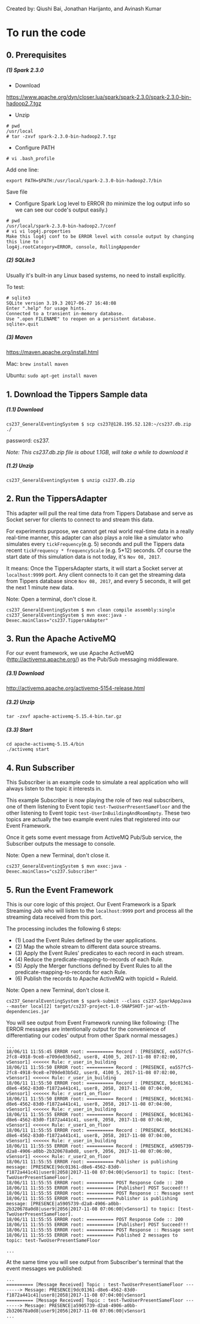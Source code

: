 Created by: Qiushi Bai, Jonathan Harijanto, and Avinash Kumar

# To run the code

## 0. Prerequisites

##### (1) Spark 2.3.0

- Download

https://www.apache.org/dyn/closer.lua/spark/spark-2.3.0/spark-2.3.0-bin-hadoop2.7.tgz

- Unzip

```
# pwd
/usr/local
# tar -zxvf spark-2.3.0-bin-hadoop2.7.tgz
```

- Configure PATH

`# vi .bash_profile`

Add one line:

`export PATH=$PATH:/usr/local/spark-2.3.0-bin-hadoop2.7/bin`

Save file

- Configure Spark Log level to ERROR (to minimize the log output info so we can see our code's output easily.)

```
# pwd
/usr/local/spark-2.3.0-bin-hadoop2.7/conf
# vi vi log4j.properties
Make this log4j conf to be ERROR level with console output by changing this line to :
log4j.rootCategory=ERROR, console, RollingAppender
```

##### (2) SQLite3

Usually it's built-in any Linux based systems, no need to install explicitly.

To test: 

```
# sqlite3
SQLite version 3.19.3 2017-06-27 16:48:08
Enter ".help" for usage hints.
Connected to a transient in-memory database.
Use ".open FILENAME" to reopen on a persistent database.
sqlite>.quit
```

##### (3) Maven

https://maven.apache.org/install.html

Mac: `brew install maven`

Ubuntu: `sudo apt-get install maven`


## 1. Download the Tippers Sample data

##### (1.1) Download

`cs237_GeneralEventingSystem $ scp cs237@128.195.52.128:~/cs237.db.zip ./`

password: cs237.

*Note: This cs237.db.zip file is about 1.1GB, will take a while to download it*

##### (1.2) Unzip

`cs237_GeneralEventingSystem $ unzip cs237.db.zip`


## 2. Run the TippersAdapter

This adapter will pull the real time data from Tippers Database
and serve as Socket server for clients to connect to and stream this data.

For experiments purpose, we cannot get real world real-time data 
in a really real-time manner, this adapter can also plays a role like 
a simulator who simulates every `tickFrequency`(e.g. 5) seconds 
and pull the Tippers data recent `tickFrequency * frequencyScale`
(e.g. 5*12) seconds. Of course the start date of this simulation data 
is not today, it's `Nov 08, 2017`.

It means: Once the TippersAdapter starts, it will start a Socket server
at `localhost:9999` port. Any client connects to it can get the 
streaming data from Tippers database since `Nov 08, 2017`,
 and every 5 seconds, it will get the next 1 minute new data.


Note: Open a terminal, don't close it. 
```
cs237_GeneralEventingSystem $ mvn clean compile assembly:single
cs237_GeneralEventingSystem $ mvn exec:java -Dexec.mainClass="cs237.TippersAdapter"
```


## 3. Run the Apache ActiveMQ

For our event framework, we use Apache ActiveMQ (http://activemq.apache.org/) 
as the Pub/Sub messaging middleware. 

##### (3.1) Download 

http://activemq.apache.org/activemq-5154-release.html

##### (3.2) Unzip

`tar -zxvf apache-activemq-5.15.4-bin.tar.gz`

##### (3.3) Start

```
cd apache-activemq-5.15.4/bin
./activemq start
```


## 4. Run Subscriber

This Subscriber is an example code to simulate a real application who will always
 listen to the topic it interests in.
 
This example Subscriber is now playing the role of two real subscribers, one of them
listening to Event topic `test-TwoUserPresentSameFloor` and the other listening to 
Event topic `test-UserInBuildingAndRoomEmpty`. These two topics are actually the two
example event rules that registered into our Event Framework.

Once it gets some event message from ActiveMQ Pub/Sub service, the Subscriber outputs
the message to console.

Note: Open a new Terminal, don't close it.

`cs237_GeneralEventingSystem $ mvn exec:java -Dexec.mainClass="cs237.Subscriber"`


## 5. Run the Event Framework

This is our core logic of this project. Our Event Framework is a Spark Streaming Job 
who will listen to the `localhost:9999` port and process all the streaming data received
from this port.

The processing includes the following 6 steps:

 - (1) Load the Event Rules defined by the user applications.
 - (2) Map the whole stream to different data source streams.
 - (3) Apply the Event Rules' predicates to each record in each stream.
 - (4) Reduce the predicate-mapping-to-records of each Rule. 
 - (5) Apply the Merger functions defined by Event Rules to all the predicate-mapping-to-records for each Rule.
 - (6) Publish the records to Apache ActiveMQ with topicId = RuleId.

Note: Open a new Terminal, don't close it.
```
cs237_GeneralEventingSystem $ spark-submit --class cs237.SparkAppJava --master local[2] target/cs237-project-1.0-SNAPSHOT-jar-with-dependencies.jar 
```

You will see output from Event Framework running like following:
(The ERROR messages are intentionally output for the convenience of 
differentiating our codes' output from other Spark normal messages.)

```
...
18/06/11 11:55:45 ERROR root: ========== Record : [PRESENCE, ea557fc5-2fc8-4918-9ce8-e709de03b5d2, user8, 4100_5, 2017-11-08 07:02:00, vSensor1] <<<<<< Rule: r_user_in_building
18/06/11 11:55:50 ERROR root: ========== Record : [PRESENCE, ea557fc5-2fc8-4918-9ce8-e709de03b5d2, user8, 4100_5, 2017-11-08 07:02:00, vSensor1] <<<<<< Rule: r_user_in_building
18/06/11 11:55:50 ERROR root: ========== Record : [PRESENCE, 9dc01361-d8e6-4562-83d0-f1872a441c41, user8, 2058, 2017-11-08 07:04:00, vSensor1] <<<<<< Rule: r_user1_on_floor
18/06/11 11:55:50 ERROR root: ========== Record : [PRESENCE, 9dc01361-d8e6-4562-83d0-f1872a441c41, user8, 2058, 2017-11-08 07:04:00, vSensor1] <<<<<< Rule: r_user_in_building
18/06/11 11:55:55 ERROR root: ========== Record : [PRESENCE, 9dc01361-d8e6-4562-83d0-f1872a441c41, user8, 2058, 2017-11-08 07:04:00, vSensor1] <<<<<< Rule: r_user1_on_floor
18/06/11 11:55:55 ERROR root: ========== Record : [PRESENCE, 9dc01361-d8e6-4562-83d0-f1872a441c41, user8, 2058, 2017-11-08 07:04:00, vSensor1] <<<<<< Rule: r_user_in_building
18/06/11 11:55:55 ERROR root: ========== Record : [PRESENCE, a5905739-d2a8-4906-a0bb-2b320678a0d8, user9, 2056, 2017-11-08 07:06:00, vSensor1] <<<<<< Rule: r_user2_on_floor
18/06/11 11:55:55 ERROR root: ========== Publisher is publishing message: [PRESENCE|9dc01361-d8e6-4562-83d0-f1872a441c41|user8|2058|2017-11-08 07:04:00|vSensor1] to topic: [test-TwoUserPresentSameFloor].
18/06/11 11:55:55 ERROR root: ========== POST Response Code :: 200
18/06/11 11:55:55 ERROR root: ========== [Publisher] POST Succeed!!!
18/06/11 11:55:55 ERROR root: ========== POST Response :: Message sent
18/06/11 11:55:55 ERROR root: ========== Publisher is publishing message: [PRESENCE|a5905739-d2a8-4906-a0bb-2b320678a0d8|user9|2056|2017-11-08 07:06:00|vSensor1] to topic: [test-TwoUserPresentSameFloor].
18/06/11 11:55:55 ERROR root: ========== POST Response Code :: 200
18/06/11 11:55:55 ERROR root: ========== [Publisher] POST Succeed!!!
18/06/11 11:55:55 ERROR root: ========== POST Response :: Message sent
18/06/11 11:55:55 ERROR root: ========== Published 2 messages to topic: test-TwoUserPresentSameFloor

...

```

At the same time you will see output from Subscriber's terminal that the event messages we published:

```
...
========== [Message Received] Topic : test-TwoUserPresentSameFloor --------> Message: PRESENCE|9dc01361-d8e6-4562-83d0-f1872a441c41|user8|2058|2017-11-08 07:04:00|vSensor1
========== [Message Received] Topic : test-TwoUserPresentSameFloor --------> Message: PRESENCE|a5905739-d2a8-4906-a0bb-2b320678a0d8|user9|2056|2017-11-08 07:06:00|vSensor1
...
```

